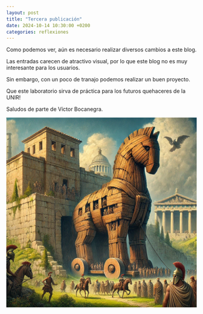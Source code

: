 ```yaml
---
layout: post
title: "Tercera publicación"
date: 2024-10-14 10:30:00 +0200
categories: reflexiones
---
```

Como podemos ver, aún es necesario realizar diversos cambios a este blog.

Las entradas carecen de atractivo visual, por lo que este blog no es muy interesante para los usuarios.

Sin embargo, con un poco de tranajo podemos realizar un buen proyecto. 

Que este laboratorio sirva de práctica para los futuros quehaceres de la UNIR!

Saludos de parte de Víctor Bocanegra.

![Imagen de la tercera entrada](/images/tercera_entra.webp)

